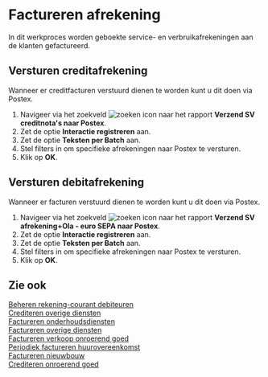 # Factureren afrekening

In dit werkproces worden geboekte service- en verbruikafrekeningen aan de klanten gefactureerd.

## Versturen creditafrekening

Wanneer er creditfacturen verstuurd dienen te worden kunt u dit doen via Postex.

1. Navigeer via het zoekveld ![zoeken icon](/assets/images/zoeken.png "zoeken icon") naar het rapport **Verzend SV creditnota's naar Postex**. 
2. Zet de optie **Interactie registreren** aan.
3. Zet de optie **Teksten per Batch** aan. 
4. Stel filters in om specifieke afrekeningen naar Postex te versturen. 
5. Klik op **OK**.

## Versturen debitafrekening

Wanneer er facturen verstuurd dienen te worden kunt u dit doen via Postex.

1. Navigeer via het zoekveld ![zoeken icon](/assets/images/zoeken.png "zoeken icon") naar het rapport **Verzend SV afrekening+Ola - euro SEPA naar Postex**. 
2. Zet de optie **Interactie registreren** aan. 
3. Zet de optie **Teksten per Batch** aan. 
4. Stel filters in om specifieke afrekeningen naar Postex te versturen. 
5. Klik op **OK**.

## Zie ook

[Beheren rekening-courant debiteuren](../beheren-rekening-courant-debiteuren/)  
[Crediteren overige diensten](../crediteren-overige-diensten/)  
[Factureren onderhoudsdiensten](../factureren-onderhoudsdiensten/)  
[Factureren overige diensten](../factureren-overige-diensten/)  
[Factureren verkoop onroerend goed](../factureren-verkoop-onroerend-goed/)  
[Periodiek factureren huurovereenkomst](../periodiek-factureren-huurovereenkomst/)  
[Factureren nieuwbouw](../factureren-nieuwbouw/)  
[Crediteren onroerend goed](../crediteren-onroerend-goed/)  
